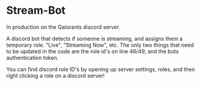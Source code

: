 # Stream-Bot
In production on the Galorants discord server.

A discord bot that detects if someone is streaming, and assigns them a temporary role. "Live", "Streaming Now", etc. The only two things that need to be updated in the code are the role id's on line 46/49, and the bots authentication token. 

You can find discord role ID's by opening up server settings, roles, and then right clicking a role on a discord server!
